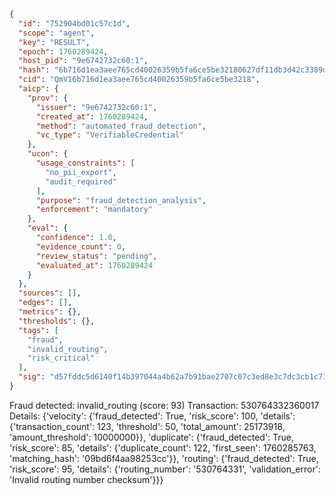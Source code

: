 ```json
{
  "id": "752904bd01c57c1d",
  "scope": "agent",
  "key": "RESULT",
  "epoch": 1760289424,
  "host_pid": "9e6742732c60:1",
  "hash": "6b716d1ea3aee765cd40026359b5fa6ce5be32180627df11db3d42c3389db79b",
  "cid": "QmV16b716d1ea3aee765cd40026359b5fa6ce5be3218",
  "aicp": {
    "prov": {
      "issuer": "9e6742732c60:1",
      "created_at": 1760289424,
      "method": "automated_fraud_detection",
      "vc_type": "VerifiableCredential"
    },
    "ucon": {
      "usage_constraints": [
        "no_pii_export",
        "audit_required"
      ],
      "purpose": "fraud_detection_analysis",
      "enforcement": "mandatory"
    },
    "eval": {
      "confidence": 1.0,
      "evidence_count": 0,
      "review_status": "pending",
      "evaluated_at": 1760289424
    }
  },
  "sources": [],
  "edges": [],
  "metrics": {},
  "thresholds": {},
  "tags": [
    "fraud",
    "invalid_routing",
    "risk_critical"
  ],
  "sig": "d57fddc5d6140f14b397044a4b62a7b91bae2707c07c3ed8e3c7dc3cb1c73f54"
}
```

Fraud detected: invalid_routing (score: 93)
Transaction: 530764332360017
Details: {'velocity': {'fraud_detected': True, 'risk_score': 100, 'details': {'transaction_count': 123, 'threshold': 50, 'total_amount': 25173918, 'amount_threshold': 10000000}}, 'duplicate': {'fraud_detected': True, 'risk_score': 85, 'details': {'duplicate_count': 122, 'first_seen': 1760285763, 'matching_hash': '09bd6f4aa98253cc'}}, 'routing': {'fraud_detected': True, 'risk_score': 95, 'details': {'routing_number': '530764331', 'validation_error': 'Invalid routing number checksum'}}}